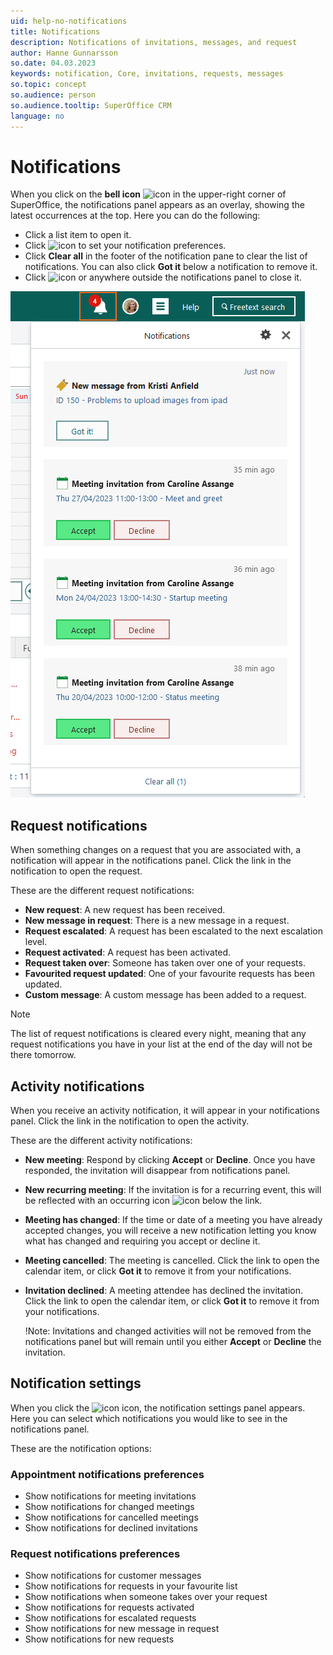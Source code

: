 ```yaml
---
uid: help-no-notifications
title: Notifications
description: Notifications of invitations, messages, and request
author: Hanne Gunnarsson
so.date: 04.03.2023
keywords: notification, Core, invitations, requests, messages
so.topic: concept
so.audience: person
so.audience.tooltip: SuperOffice CRM
language: no
---
```


# Notifications

When you click on the **bell icon** ![icon][img1] in the upper-right corner of SuperOffice, the notifications panel appears as an overlay, showing the latest occurrences at the top. Here you can do the following:

* Click a list item to open it.
* Click ![icon][img2] to set your notification preferences.
* Click **Clear all** in the footer of the notification pane to clear the list of notifications. You can also click **Got it** below a notification to remove it.
* Click ![icon][img3] or anywhere outside the notifications panel to close it.

![The Notification pop out that shows both notifications on Requests and Invitations -screenshot][img5]

## Request notifications

When something changes on a request that you are associated with, a notification will appear in the notifications panel. Click the link in the notification to open the request.

These are the different request notifications:

* **New request**: A new request has been received.
* **New message in request**: There is a new message in a request.
* **Request escalated**: A request has been escalated to the next escalation level.
* **Request activated**: A request has been activated.
* **Request taken over**: Someone has taken over one of your requests.
* **Favourited request updated**: One of your favourite requests has been updated.
* **Custom message**: A custom message has been added to a request.

> [!NOTE]
> The list of request notifications is cleared every night, meaning that any request notifications you have in your list at the end of the day will not be there tomorrow.

## Activity notifications

When you receive an activity notification, it will appear in your notifications panel. Click the link in the notification to open the activity.

These are the different activity notifications:

* **New meeting**: Respond by clicking **Accept** or **Decline**. Once you have responded, the invitation will disappear from notifications panel.

* **New recurring meeting**: If the invitation is for a recurring event, this will be reflected with an occurring icon ![icon][img4] below the link.

* **Meeting has changed**: If the time or date of a meeting you have already accepted changes, you will receive a new notification letting you know what has changed and requiring you accept or decline it.

* **Meeting cancelled**: The meeting is cancelled. Click the link to open the calendar item, or click **Got it** to remove it from your notifications.

* **Invitation declined**: A meeting attendee has declined the invitation. Click the link to open the calendar item, or click **Got it** to remove it from your notifications.

    !Note: Invitations and changed activities will not be removed from the notifications panel but will remain until you either **Accept** or **Decline** the invitation.

## Notification settings

When you click the ![icon][img2] icon, the notification settings panel appears. Here you can select which notifications you would like to see in the notifications panel.

These are the notification options:

### Appointment notifications preferences

* Show notifications for meeting invitations
* Show notifications for changed meetings
* Show notifications for cancelled meetings
* Show notifications for declined invitations

### Request notifications preferences

* Show notifications for customer messages
* Show notifications for requests in your favourite list
* Show notifications when someone takes over your request
* Show notifications for requests activated
* Show notifications for escalated requests
* Show notifications for new message in request
* Show notifications for new requests

<!-- Referenced links -->

<!-- Referenced images -->
[img1]: ../../../media/icons/notice-new.png
[img2]: ../../../../common/icons/cog-wheel.png
[img3]: ../../../../common/icons/remove-icon.png
[img4]: ../../../../common/icons/diary-recurring.png
[img5]: media/core-notifications.png

